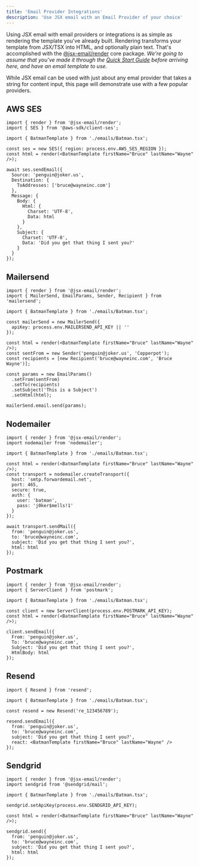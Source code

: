 ```yaml
---
title: 'Email Provider Integrations'
description: 'Use JSX email with an Email Provider of your choice'
---
```


<!--@include: @/include/header.md-->

Using JSX email with email providers or integrations is as simple as rendering the template you've already built. Rendering transforms your template from JSX/TSX into HTML, and optionally plain text. That's accomplished with the [@jsx-email/render](/docs/core/render) core package. _We're going to assume that you've made it through the [Quick Start Guide](/docs/quick-start) before arriving here, and have an email template to use._

While JSX email can be used with just about any emal provider that takes a string for content input, this page will demonstrate use with a few popular providers.

## AWS SES

```tsx
import { render } from '@jsx-email/render';
import { SES } from '@aws-sdk/client-ses';

import { BatmanTemplate } from './emails/Batman.tsx';

const ses = new SES({ region: process.env.AWS_SES_REGION });
const html = render(<BatmanTemplate firstName="Bruce" lastName="Wayne" />);

await ses.sendEmail({
  Source: 'penguin@joker.us',
  Destination: {
    ToAddresses: ['bruce@wayneinc.com']
  },
  Message: {
    Body: {
      Html: {
        Charset: 'UTF-8',
        Data: html
      }
    },
    Subject: {
      Charset: 'UTF-8',
      Data: 'Did you get that thing I sent you?'
    }
  }
});
```

## Mailersend

```tsx
import { render } from '@jsx-email/render';
import { MailerSend, EmailParams, Sender, Recipient } from 'mailersend';

import { BatmanTemplate } from './emails/Batman.tsx';

const mailerSend = new MailerSend({
  apiKey: process.env.MAILERSEND_API_KEY || ''
});

const html = render(<BatmanTemplate firstName="Bruce" lastName="Wayne" />);
const sentFrom = new Sender('penguin@joker.us', 'Copperpot');
const recipients = [new Recipient('bruce@wayneinc.com', 'Bruce Wayne')];

const params = new EmailParams()
  .setFrom(sentFrom)
  .setTo(recipients)
  .setSubject('This is a Subject')
  .setHtml(html);

mailerSend.email.send(params);
```

## Nodemailer

```tsx
import { render } from '@jsx-email/render';
import nodemailer from 'nodemailer';

import { BatmanTemplate } from './emails/Batman.tsx';

const html = render(<BatmanTemplate firstName="Bruce" lastName="Wayne" />);
const transport = nodemailer.createTransport({
  host: 'smtp.forwardemail.net',
  port: 465,
  secure: true,
  auth: {
    user: 'batman',
    pass: 'j0ker$mells!1'
  }
});

await transport.sendMail({
  from: 'penguin@joker.us',
  to: 'bruce@wayneinc.com',
  subject: 'Did you get that thing I sent you?',
  html: html
});
```

## Postmark

```tsx
import { render } from '@jsx-email/render';
import { ServerClient } from 'postmark';

import { BatmanTemplate } from './emails/Batman.tsx';

const client = new ServerClient(process.env.POSTMARK_API_KEY);
const html = render(<BatmanTemplate firstName="Bruce" lastName="Wayne" />);

client.sendEmail({
  From: 'penguin@joker.us',
  To: 'bruce@wayneinc.com',
  Subject: 'Did you get that thing I sent you?',
  HtmlBody: html
});
```

## Resend

```tsx
import { Resend } from 'resend';

import { BatmanTemplate } from './emails/Batman.tsx';

const resend = new Resend('re_123456789');

resend.sendEmail({
  from: 'penguin@joker.us',
  to: 'bruce@wayneinc.com',
  subject: 'Did you get that thing I sent you?',
  react: <BatmanTemplate firstName="Bruce" lastName="Wayne" />
});
```

## Sendgrid

```tsx
import { render } from '@jsx-email/render';
import sendgrid from '@sendgrid/mail';

import { BatmanTemplate } from './emails/Batman.tsx';

sendgrid.setApiKey(process.env.SENDGRID_API_KEY);

const html = render(<BatmanTemplate firstName="Bruce" lastName="Wayne" />);

sendgrid.send({
  from: 'penguin@joker.us',
  to: 'bruce@wayneinc.com',
  subject: 'Did you get that thing I sent you?',
  html: html
});
```
